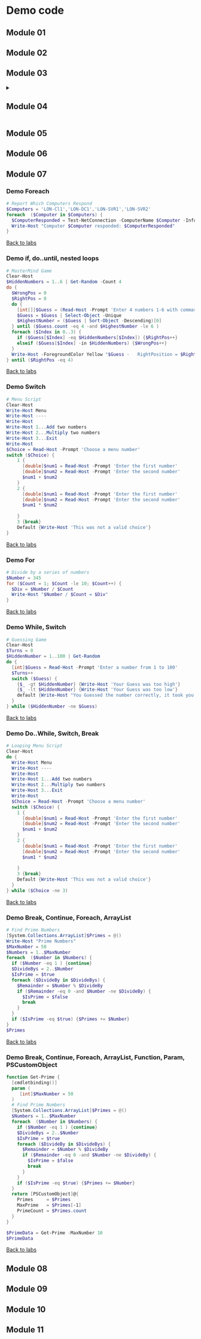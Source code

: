 # Demo code
<h2>Module 01</h2>

<h2>Module 02</h2>

<h2>Module 03</h2>   




<details><summary><h2>Module 04</h2></summary><Strong> 

  ```PowerShell
  Install-Module -Name PipelineDemo -Force                     # Install this before trying any of these examples
  ```
  # Get-OpenTCPPortByVal
  ## Try ByValue pipeline

  ```PowerShell
  # ByValue Pipeline
  Get-ADComputer -Filter *          |        Get-OpenTCPPortByVal
  #
  # Get-Member shows type                    Get-Help shows:   
  # of [ADComputer] --------------> |----->  -Computer [ADComputer]
  #                                 |         Pipeline=True (ByValue)
  #                                 |
  #                                 |        -TcpPort [int]
  #                                 |         Pipeline=False
  ```
  ## ByValue pipeline succeeds
  
  
  
  # Get-OpenTCPPortByPN
  ## Always try ByValue pipeline first
  
  ```PowerShell
  Get-ADComputer -Filter *          |        Get-OpenTCPPortByPN
  # This command produces           |        This command does NOT accept 
  # an [ADComputer] object          |        [ADComputer] objects ByValue
  
  # Get-Member shows type                    Get-Help shows:
  # of [ADComputer] ------------> X | X      -Name [String]
  #                                 |         Pipeline=True (ByPropertyName)
  #                                 |
  #                                 |        -TcpPort [int]
  #                                 |         Pipeline=False
  ```
  ## ByValue pipeline failed
  
  # Get-OpenTCPPortByPN  
  ## Resorting to ByPropertyName pipeline
  
  ```PowerShell
  Get-ADComputer -Filter *          |        Get-OpenTCPPortByPN
  # Unpacking the [ADComputer]      |        This command has the following
  # Object there are these          |        parameters:
  # properties:                     |
  
  # Get-Member shows:                        Get-Help shows:
  #  Name              [String] --->|----->  -Name [string]  
  #  DNSHostName       [String]     |         pipeline=True  ByPropertyName
  #  Enabled           [Boolean]    |  
  #  DistinguishedName [String]     |        -TcpPort <Int32>
  #  ObjectClass       [String]     |         Pipeline=False
  #  ObjectGUID        [Guid]       |
  #  SamAccountName    [String]     |
  #  SID               [SID]        |
  #  UserPrincipalName [String]     |
  ```
  ## ByPropertyName succeeds
  
</Strong></details> 

<h2>Module 05</h2>

<h2>Module 06</h2> 

<h2>Module 07</h2>

### Demo Foreach 

```PowerShell
# Report Which Computers Respond
$Computers = 'LON-Cl1','LON-DC1','LON-SVR1','LON-SVR2'
foreach  ($Computer in $Computers) {
  $ComputerResponded = Test-NetConnection -ComputerName $Computer -InformationLevel Quiet -WarningAction SilentlyContinue
  Write-Host "Computer $Computer responded: $ComputerResponded" 
}
```
[Back to labs](https://github.com/brentd09/AZ040Labs/blob/main/README.md#powershell-labs)

### Demo if, do..until, nested loops

```PowerShell
# MasterMind Game
Clear-Host
$HiddenNumbers = 1..6 | Get-Random -Count 4
do {
  $WrongPos = 0
  $RightPos = 0
  do {
    [int[]]$Guess = (Read-Host -Prompt 'Enter 4 numbers 1-6 with commas to separate').split(',')
    $Guess = $Guess | Select-Object -Unique
    $HighestNumber = ($Guess | Sort-Object -Descending)[0] 
  } until ($Guess.count -eq 4 -and $HighestNumber -le 6 )
  foreach ($Index in 0..3) {
    if ($Guess[$Index] -eq $HiddenNumbers[$Index]) {$RightPos++}
    elseif ($Guess[$Index] -in $HiddenNumbers) {$WrongPos++}
  }
  Write-Host -ForegroundColor Yellow "$Guess -   RightPosition = $RightPos    WrongPosition = $WrongPos   " 
} until ($RightPos -eq 4)
```

[Back to labs](https://github.com/brentd09/AZ040Labs/blob/main/README.md#powershell-labs)
### Demo Switch

```PowerShell
# Menu Script
Clear-Host
Write-Host Menu
Write-Host ----
Write-Host 
Write-Host 1...Add two numbers 
Write-Host 2...Multiply two numbers
Write-Host 3...Exit
Write-Host 
$Choice = Read-Host -Prompt 'Choose a menu number'
switch ($Choice) {
    1 {
      [double]$num1 = Read-Host -Prompt 'Enter the first number'
      [double]$num2 = Read-Host -Prompt 'Enter the second number'
      $num1 + $num2 
    }
    2 {
      [double]$num1 = Read-Host -Prompt 'Enter the first number'
      [double]$num2 = Read-Host -Prompt 'Enter the second number'
      $num1 * $num2 
    
    }
    3 {break}
    Default {Write-Host 'This was not a valid choice'}
}
```
[Back to labs](https://github.com/brentd09/AZ040Labs/blob/main/README.md#powershell-labs)
### Demo For

```PowerShell
# Divide by a series of numbers
$Number = 345
for ($Count = 1; $Count -le 10; $Count++) {
  $Div = $Number / $Count
  Write-Host "$Number / $Count = $Div"
}
```

[Back to labs](https://github.com/brentd09/AZ040Labs/blob/main/README.md#powershell-labs)
### Demo While, Switch 

```PowerShell
# Guessing Game
Clear-Host
$Turns = 0
$HiddenNumber = 1..100 | Get-Random
do {
  [int]$Guess = Read-Host -Prompt 'Enter a number from 1 to 100'
  $Turns++
  switch ($Guess) {
    {$_ -gt $HiddenNumber} {Write-Host 'Your Guess was too high'}
    {$_ -lt $HiddenNumber} {Write-Host 'Your Guess was too low'}
    default {Write-Host "You Guessed the number correctly, it took you $Turns turns"}
  }
} while ($HiddenNumber -ne $Guess)
```

[Back to labs](https://github.com/brentd09/AZ040Labs/blob/main/README.md#powershell-labs)
### Demo Do..While, Switch, Break

```PowerShell
# Looping Menu Script
Clear-Host
do {
  Write-Host Menu
  Write-Host ----
  Write-Host 
  Write-Host 1...Add two numbers 
  Write-Host 2...Multiply two numbers
  Write-Host 3...Exit
  Write-Host 
  $Choice = Read-Host -Prompt 'Choose a menu number'
  switch ($Choice) {
    1 {
      [double]$num1 = Read-Host -Prompt 'Enter the first number'
      [double]$num2 = Read-Host -Prompt 'Enter the second number'
      $num1 + $num2 
    }
    2 {
      [double]$num1 = Read-Host -Prompt 'Enter the first number'
      [double]$num2 = Read-Host -Prompt 'Enter the second number'
      $num1 * $num2 
    
    }
    3 {break}
    Default {Write-Host 'This was not a valid choice'}
  }
} while ($Choice -ne 3)  
```

[Back to labs](https://github.com/brentd09/AZ040Labs/blob/main/README.md#powershell-labs)
### Demo Break, Continue, Foreach, ArrayList 

```PowerShell
# Find Prime Numbers
[System.Collections.ArrayList]$Primes = @()
Write-Host "Prime Numbers"
$MaxNumber = 50
$Numbers = 1..$MaxNumber
foreach  ($Number in $Numbers) {
  if ($Number -eq 1 ) {continue}
  $DivideBys = 2..$Number
  $IsPrime = $true
  foreach ($DivideBy in $DivideBys) {
    $Remainder = $Number % $DivideBy
    if ($Remainder -eq 0 -and $Number -ne $DivideBy) {
      $IsPrime = $false
      break
    }
  }
  if ($IsPrime -eq $true) {$Primes += $Number}
}
$Primes
```
[Back to labs](https://github.com/brentd09/AZ040Labs/blob/main/README.md#powershell-labs)
### Demo Break, Continue, Foreach, ArrayList, Function, Param, PSCustomObject

```PowerShell
function Get-Prime {
  [cmdletbinding()]
  param (
     [int]$MaxNumber = 50
  )
  # Find Prime Numbers
  [System.Collections.ArrayList]$Primes = @()
  $Numbers = 1..$MaxNumber
  foreach  ($Number in $Numbers) {
    if ($Number -eq 1 ) {continue}
    $DivideBys = 2..$Number
    $IsPrime = $true
    foreach ($DivideBy in $DivideBys) {
      $Remainder = $Number % $DivideBy
      if ($Remainder -eq 0 -and $Number -ne $DivideBy) {
        $IsPrime = $false
        break
      }
    }
    if ($IsPrime -eq $true) {$Primes += $Number}
  }
  return [PSCustomObject]@{
    Primes     = $Primes
    MaxPrime   = $Primes[-1]
    PrimeCount = $Primes.count
  }
}

$PrimeData = Get-Prime -MaxNumber 10
$PrimeData
```

[Back to labs](https://github.com/brentd09/AZ040Labs/blob/main/README.md#powershell-labs)

<h2>Module 08</h2>

<h2>Module 09</h2>

<h2>Module 10</h2>

<h2>Module 11</h2>


</Strong></details>
